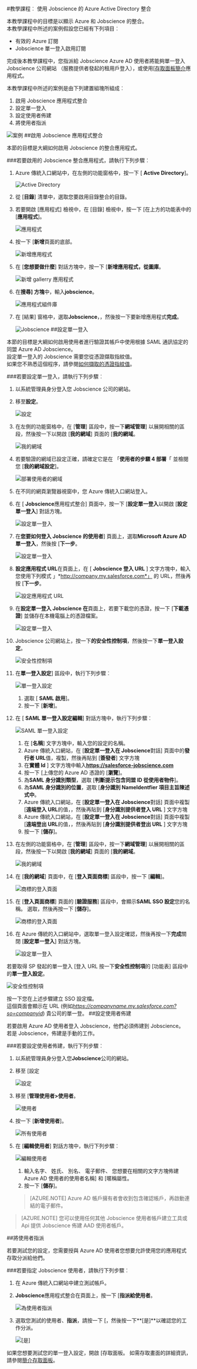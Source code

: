 <properties 
    pageTitle="教學課程︰ Azure Active Directory 整合 Jobscience |Microsoft Azure" 
    description="瞭解如何使用 Jobscience 與 Azure Active Directory 啟用單一登入，自動化佈建和更多 ！" 
    services="active-directory" 
    authors="jeevansd"  
    documentationCenter="na" 
    manager="femila"/>
<tags 
    ms.service="active-directory" 
    ms.devlang="na" 
    ms.topic="article" 
    ms.tgt_pltfrm="na" 
    ms.workload="identity" 
    ms.date="09/29/2016" 
    ms.author="jeedes" />

#<a name="tutorial-azure-active-directory-integration-with-jobscience"></a>教學課程︰ 使用 Jobscience 的 Azure Active Directory 整合
  
本教學課程中的目標是以顯示 Azure 和 Jobscience 的整合。  
本教學課程中所述的案例假設您已經有下列項目︰

-   有效的 Azure 訂閱
-   Jobscience 單一登入啟用訂閱
  
完成後本教學課程中，您指派給 Jobscience Azure AD 使用者將能夠單一登入 Jobscience 公司網站 （服務提供者發起的租用戶登入），或使用[[存取面板簡介](active-directory-saas-access-panel-introduction.md)應用程式。
  
本教學課程中所述的案例是由下列建置組塊所組成︰

1.  啟用 Jobscience 應用程式整合
2.  設定單一登入
3.  設定使用者佈建
4.  將使用者指派

![案例](./media/active-directory-saas-jobscience-tutorial/IC784341.png "案例")
##<a name="enabling-the-application-integration-for-jobscience"></a>啟用 Jobscience 應用程式整合
  
本節的目標是大綱如何啟用 Jobscience 的整合應用程式。

###<a name="to-enable-the-application-integration-for-jobscience-perform-the-following-steps"></a>若要啟用的 Jobscience 整合應用程式，請執行下列步驟︰

1.  Azure 傳統入口網站中，在左側的功能窗格中，按一下 [ **Active Directory**]。

    ![Active Directory](./media/active-directory-saas-jobscience-tutorial/IC700993.png "Active Directory")

2.  從 [**目錄**] 清單中，選取您要啟用目錄整合的目錄。

3.  若要開啟 [應用程式] 檢視中，在 [目錄] 檢視中，按一下 [在上方的功能表中的 [**應用程式**]。

    ![應用程式](./media/active-directory-saas-jobscience-tutorial/IC700994.png "應用程式")

4.  按一下 [**新增**頁面的底部。

    ![新增應用程式](./media/active-directory-saas-jobscience-tutorial/IC749321.png "新增應用程式")

5.  在 [**您想要做什麼**] 對話方塊中，按一下 [**新增應用程式，從圖庫**。

    ![新增 gallerry 應用程式](./media/active-directory-saas-jobscience-tutorial/IC749322.png "新增 gallerry 應用程式")

6.  在**搜尋] 方塊**中，輸入**jobscience**。

    ![應用程式組件庫](./media/active-directory-saas-jobscience-tutorial/IC784342.png "應用程式組件庫")

7.  在 [結果] 窗格中，選取**Jobscience**，，然後按一下要新增應用程式**完成**。

    ![Jobscience](./media/active-directory-saas-jobscience-tutorial/IC784357.png "Jobscience")
##<a name="configuring-single-sign-on"></a>設定單一登入
  
本節的目標是大綱如何啟用使用者進行驗證其帳戶中使用根據 SAML 通訊協定的同盟 Azure AD Jobscience。  
設定單一登入的 Jobscience 需要您從憑證擷取指紋值。  
如果您不熟悉這個程序，請參閱[如何擷取的憑證指紋值](http://youtu.be/YKQF266SAxI)。

###<a name="to-configure-single-sign-on-perform-the-following-steps"></a>若要設定單一登入，請執行下列步驟︰

1.  以系統管理員身分登入您 Jobscience 公司的網站。

2.  移至**設定**。

    ![設定](./media/active-directory-saas-jobscience-tutorial/IC784358.png "設定")

3.  在左側的功能窗格中，在 [**管理**] 區段中，按一下**網域管理**] 以展開相關的區段，然後按一下以開啟 [**我的網域**] 頁面的 [**我的網域**。 

    ![我的網域](./media/active-directory-saas-jobscience-tutorial/IC767825.png "我的網域")

4.  若要驗證的網域已設定正確，請確定它是在 「**使用者的步驟 4 部署**「 並檢閱您 [**我的網域設定**]。

    ![部署使用者的網域](./media/active-directory-saas-jobscience-tutorial/IC784377.png "部署使用者的網域")

5.  在不同的網頁瀏覽器視窗中，您 Azure 傳統入口網站登入。

6.  在 [ **Jobscience**應用程式整合] 頁面中，按一下 [**設定單一登入**以開啟 [**設定單一登入**] 對話方塊。

    ![設定單一登入](./media/active-directory-saas-jobscience-tutorial/IC784360.png "設定單一登入")

7.  在**您要如何登入 Jobscience 的使用者**] 頁面上，選取**Microsoft Azure AD 單一登入**，然後按 [**下一步**。

    ![設定單一登入](./media/active-directory-saas-jobscience-tutorial/IC784361.png "設定單一登入")

8.  **設定應用程式 URL**在頁面上，在 [ **Jobscience 登入 URL** ] 文字方塊中，輸入您使用下列模式 」*http://company.my.salesforce.com*」 的 URL，然後再按 [**下一步**。

    ![設定應用程式 URL](./media/active-directory-saas-jobscience-tutorial/IC784362.png "設定應用程式 URL")

9.  在**設定單一登入 Jobscience 在**頁面上，若要下載您的憑證，按一下 [**下載憑證**] 並儲存在本機電腦上的憑證檔案。

    ![設定單一登入](./media/active-directory-saas-jobscience-tutorial/IC784363.png "設定單一登入")

10. Jobscience 公司網站上，按一下**的安全性控制項**，然後按一下**單一登入設定**。

    ![安全性控制項](./media/active-directory-saas-jobscience-tutorial/IC784364.png "安全性控制項")

11. 在**單一登入設定**] 區段中，執行下列步驟︰

    ![單一登入設定](./media/active-directory-saas-jobscience-tutorial/IC781026.png "單一登入設定")

    1.  選取 [ **SAML 啟用**]。
    2.  按一下 [**新增**]。

12. 在 [ **SAML 單一登入設定編輯**] 對話方塊中，執行下列步驟︰

    ![SAML 單一登入設定](./media/active-directory-saas-jobscience-tutorial/IC784365.png "SAML 單一登入設定")

    1.  在 [**名稱**] 文字方塊中，輸入您的設定的名稱。
    2.  Azure 傳統入口網站，在 [**設定單一登入在 Jobscience**對話] 頁面中的**發行者 URL**值，複製，然後再貼到 [**簽發者**] 文字方塊
    3.  在**實體 Id** ] 文字方塊中輸入**https://salesforce-jobscience.com**
    4.  按一下 [上傳您的 Azure AD 憑證的 [**瀏覽**]。
    5.  為**SAML 身分識別類型**，選取 [**判斷提示包含同盟 ID 從使用者物件**]。
    6.  為**SAML 身分識別的位置**，選取 [**身分識別 NameIdentfier 項目主旨陳述式中**。
    7.  Azure 傳統入口網站，在 [**設定單一登入在 Jobscience**對話] 頁面中複製 [**遠端登入 URL**的值，，然後再貼到 [**身分識別提供者登入 URL** ] 文字方塊
    8.  Azure 傳統入口網站，在 [**設定單一登入在 Jobscience**對話] 頁面中複製 [**遠端登出 URL**的值，，然後再貼到 [**身分識別提供者登出 URL** ] 文字方塊
    9.  按一下 [**儲存**]。

13. 在左側的功能窗格中，在 [**管理**] 區段中，按一下**網域管理**] 以展開相關的區段，然後按一下以開啟 [**我的網域**] 頁面的 [**我的網域**。 

    ![我的網域](./media/active-directory-saas-jobscience-tutorial/IC767825.png "我的網域")

14. 在 [**我的網域**] 頁面中，在 [**登入頁面商標**] 區段中，按一下 [**編輯**]。

    ![商標的登入頁面](./media/active-directory-saas-jobscience-tutorial/IC767826.png "商標的登入頁面")

15. 在 [**登入頁面商標**] 頁面的 [**驗證服務**] 區段中，會顯示**SAML SSO 設定**您的名稱。 選取，然後再按一下 [**儲存**]。

    ![商標的登入頁面](./media/active-directory-saas-jobscience-tutorial/IC784366.png "商標的登入頁面")

16. 在 Azure 傳統的入口網站中，選取單一登入設定確認，然後再按一下**完成**關閉 [**設定單一登入**] 對話方塊。

    ![設定單一登入](./media/active-directory-saas-jobscience-tutorial/IC784367.png "設定單一登入")
  
若要取得 SP 發起的單一登入 [登入 URL 按一下**安全性控制項**的 [功能表] 區段中的**單一登入設定**。

![安全性控制項](./media/active-directory-saas-jobscience-tutorial/IC784368.png "安全性控制項")
  
按一下您在上述步驟建立 SSO 設定檔。  
這個頁面會顯示在 URL (例如*https://companyname.my.salesforce.com?so=companyid*) 貴公司的單一登。
##<a name="configuring-user-provisioning"></a>設定使用者佈建
  
若要啟用 Azure AD 使用者登入 Jobscience，他們必須佈建到 Jobscience。  
若是 Jobscience，佈建是手動的工作。

###<a name="to-configure-user-provisioning-perform-the-following-steps"></a>若要設定使用者佈建，執行下列步驟︰

1.  以系統管理員身分登入您**Jobscience**公司的網站。

2.  移至 [設定

    ![設定](./media/active-directory-saas-jobscience-tutorial/IC784358.png "設定")

3.  移至 [**管理使用者\>使用者**。

    ![使用者](./media/active-directory-saas-jobscience-tutorial/IC784369.png "使用者")

4.  按一下 [**新增使用者**]。

    ![所有使用者](./media/active-directory-saas-jobscience-tutorial/IC784370.png "所有使用者")

5.  在 [**編輯使用者**] 對話方塊中，執行下列步驟︰

    ![編輯使用者](./media/active-directory-saas-jobscience-tutorial/IC784371.png "編輯使用者")

    1.  輸入名字、 姓氏、 別名、 電子郵件、 您想要在相關的文字方塊佈建 Azure AD 使用者的使用者名稱] 和 [暱稱屬性。
    2.  按一下 [**儲存**]。

    >[AZURE.NOTE] Azure AD 帳戶擁有者會收到包含確認帳戶，再啟動連結的電子郵件。

>[AZURE.NOTE] 您可以使用任何其他 Jobscience 使用者帳戶建立工具或 Api 提供 Jobscience 佈建 AAD 使用者帳戶。

##<a name="assigning-users"></a>將使用者指派
  
若要測試您的設定，您需要授與 Azure AD 使用者您想要允許使用您的應用程式存取分派給他們。

###<a name="to-assign-users-to-jobscience-perform-the-following-steps"></a>若要指定 Jobscience 使用者，請執行下列步驟︰

1.  在 Azure 傳統入口網站中建立測試帳戶。

2.  **Jobscience**應用程式整合在頁面上，按一下 [**指派給使用者**。

    ![為使用者指派](./media/active-directory-saas-jobscience-tutorial/IC784372.png "為使用者指派")

3.  選取您測試的使用者、**指派**，請按一下 [，然後按一下**[是]**以確認您的工作分派。

    ![[是]](./media/active-directory-saas-jobscience-tutorial/IC767830.png "[是]")
  
如果您想要測試您的單一登入設定，開啟 [存取面板。 如需存取畫面的詳細資訊，請參閱[簡介存取面板](active-directory-saas-access-panel-introduction.md)。